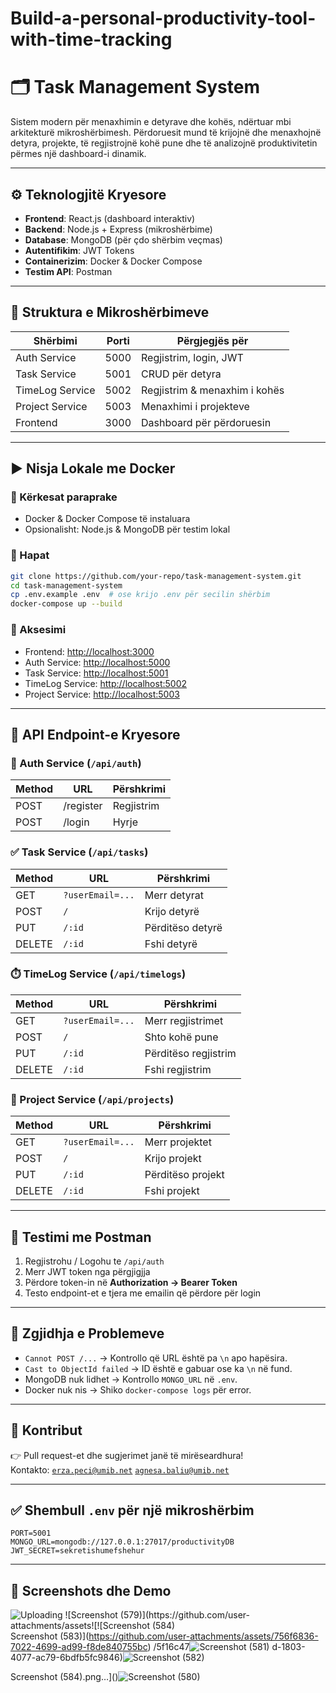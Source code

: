 # Build-a-personal-productivity-tool-with-time-tracking
# 🗂️ Task Management System

Sistem modern për menaxhimin e detyrave dhe kohës, ndërtuar mbi arkitekturë mikroshërbimesh. Përdoruesit mund të krijojnë dhe menaxhojnë detyra, projekte, të regjistrojnë kohë pune dhe të analizojnë produktivitetin përmes një dashboard-i dinamik.

---

## ⚙️ Teknologjitë Kryesore

- **Frontend**: React.js (dashboard interaktiv)
- **Backend**: Node.js + Express (mikroshërbime)
- **Database**: MongoDB (për çdo shërbim veçmas)
- **Autentifikim**: JWT Tokens
- **Containerizim**: Docker & Docker Compose
- **Testim API**: Postman

---

## 📁 Struktura e Mikroshërbimeve

| Shërbimi       | Porti | Përgjegjës për                        |
|----------------|--------|--------------------------------------|
| Auth Service   | 5000   | Regjistrim, login, JWT               |
| Task Service   | 5001   | CRUD për detyra                      |
| TimeLog Service| 5002   | Regjistrim & menaxhim i kohës        |
| Project Service| 5003   | Menaxhimi i projekteve               |
| Frontend       | 3000   | Dashboard për përdoruesin            |

---

## ▶️ Nisja Lokale me Docker

### 🔹 Kërkesat paraprake

- Docker & Docker Compose të instaluara  
- Opsionalisht: Node.js & MongoDB për testim lokal

### 🔹 Hapat

```bash
git clone https://github.com/your-repo/task-management-system.git
cd task-management-system
cp .env.example .env  # ose krijo .env për secilin shërbim
docker-compose up --build
```

### 🔹 Aksesimi

- Frontend: [http://localhost:3000](http://localhost:3000)
- Auth Service: [http://localhost:5000](http://localhost:5000/api/auth)
- Task Service: [http://localhost:5001](http://localhost:5001/api/tasks)
- TimeLog Service: [http://localhost:5002](http://localhost:5002/api/timelogs)
- Project Service: [http://localhost:5003](http://localhost:5003/api/projects)

---

## 📌 API Endpoint-e Kryesore

### 🔐 Auth Service (`/api/auth`)

| Method | URL               | Përshkrimi         |
|--------|-------------------|--------------------|
| POST   | /register         | Regjistrim         |
| POST   | /login            | Hyrje              |

### ✅ Task Service (`/api/tasks`)

| Method | URL                   | Përshkrimi          |
|--------|-----------------------|---------------------|
| GET    | `?userEmail=...`      | Merr detyrat        |
| POST   | `/`                   | Krijo detyrë        |
| PUT    | `/:id`                | Përditëso detyrë    |
| DELETE | `/:id`                | Fshi detyrë         |

### ⏱️ TimeLog Service (`/api/timelogs`)

| Method | URL                   | Përshkrimi              |
|--------|-----------------------|-------------------------|
| GET    | `?userEmail=...`      | Merr regjistrimet       |
| POST   | `/`                   | Shto kohë pune          |
| PUT    | `/:id`                | Përditëso regjistrim    |
| DELETE | `/:id`                | Fshi regjistrim         |

### 📂 Project Service (`/api/projects`)

| Method | URL                   | Përshkrimi              |
|--------|-----------------------|-------------------------|
| GET    | `?userEmail=...`      | Merr projektet          |
| POST   | `/`                   | Krijo projekt           |
| PUT    | `/:id`                | Përditëso projekt       |
| DELETE | `/:id`                | Fshi projekt            |

---

## 🧪 Testimi me Postman

1. Regjistrohu / Logohu te `/api/auth`
2. Merr JWT token nga përgjigjja
3. Përdore token-in në **Authorization → Bearer Token**
4. Testo endpoint-et e tjera me emailin që përdore për login

---

## 🧰 Zgjidhja e Problemeve

- `Cannot POST /...` → Kontrollo që URL është pa `\n` apo hapësira.
- `Cast to ObjectId failed` → ID është e gabuar ose ka `\n` në fund.
- MongoDB nuk lidhet → Kontrollo `MONGO_URL` në `.env`.
- Docker nuk nis → Shiko `docker-compose logs` për error.

---

## 📌 Kontribut

👉 Pull request-et dhe sugjerimet janë të mirëseardhura!  
Kontakto: [`erza.peci@umib.net`](mailto:erza.peci@umib.net)
         [`agnesa.baliu@umib.net`](mailto:agnesa.baliu@umib.net)

---

## ✅ Shembull `.env` për një mikroshërbim

```
PORT=5001
MONGO_URL=mongodb://127.0.0.1:27017/productivityDB
JWT_SECRET=sekretishumefshehur
```

---

## 🧭 Screenshots dhe Demo
![Uploading ![Screenshot (579)](https://github.com/user-attachments/assets![![Screenshot (584)](https://github.com/user-attachments/assets/f78edafd-1d88-4f48-abb1-df18270f80e7)
Screenshot (583)](https://github.com/user-attachments/assets/756f6836-7022-4699-ad99-f8de840755bc)
/5f16c47![Screenshot (581)](https://github.com/user-attachments/assets/a4a79dc0-4476-40fa-aedb-61e73759f111)
d-1803-4077-ac79-6bdfb5fc9846)![Screenshot (582)](https://github.com/user-attachments/assets/3f2483c1-4008-44c1-8547-55f5eff7ac4a)

Screenshot (584).png…]()![Screenshot (580)](https://github.com/user-attachments/assets/e1bb70cf-5953-44aa-9377-9e55fd3b24a0)


